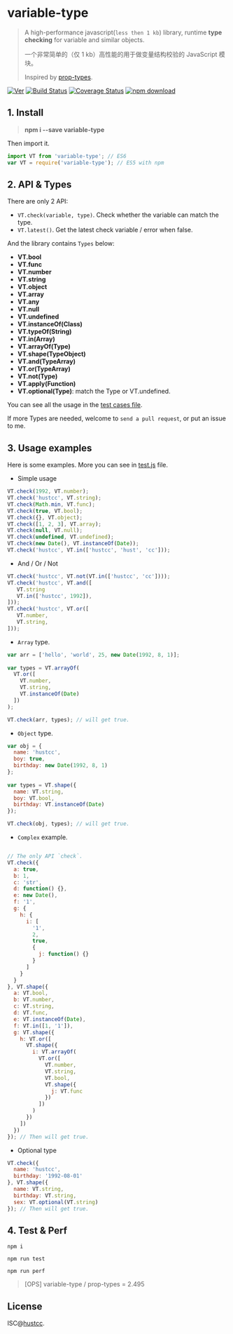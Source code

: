 # variable-type

> A high-performance javascript(`less then 1 kb`) library, runtime **type checking** for variable and similar objects.
> 
> 一个非常简单的（仅 1 kb）高性能的用于做变量结构校验的 JavaScript 模块。
> 
> Inspired by [prop-types](https://github.com/facebook/prop-types).

[![Ver](https://img.shields.io/npm/v/variable-type.svg)](https://www.npmjs.com/package/variable-type) [![Build Status](https://travis-ci.org/hustcc/variable-type.svg?branch=master)](https://travis-ci.org/hustcc/variable-type) [![Coverage Status](https://coveralls.io/repos/github/hustcc/variable-type/badge.svg?branch=master)](https://coveralls.io/github/hustcc/variable-type) [![npm download](https://img.shields.io/npm/dm/variable-type.svg)](https://www.npmjs.com/package/variable-type)


## 1. Install

> **npm i --save variable-type**

Then import it.

```js
import VT from 'variable-type'; // ES6
var VT = require('variable-type'); // ES5 with npm
```


## 2. API & Types

There are only 2 API:
 - `VT.check(variable, type)`. Check whether the variable can match the type.
 - `VT.latest()`. Get the latest check variable / error when false.
 
 And the library contains `Types` below:

 - **VT.bool**
 - **VT.func**
 - **VT.number**
 - **VT.string**
 - **VT.object**
 - **VT.array**
 - **VT.any**
 - **VT.null**
 - **VT.undefined**
 - **VT.instanceOf(Class)**
 - **VT.typeOf(String)**
 - **VT.in(Array)**
 - **VT.arrayOf(Type)**
 - **VT.shape(TypeObject)**
 - **VT.and(TypeArray)**
 - **VT.or(TypeArray)**
 - **VT.not(Type)**
 - **VT.apply(Function)**
 - **VT.optional(Type)**: match the Type or VT.undefined.

You can see all the usage in the [test cases file](test.js).

If more Types are needed, welcome to `send a pull request`, or put an issue to me.


## 3. Usage examples

Here is some examples. More you can see in [test.js](test.js) file.

 - Simple usage

```js
VT.check(1992, VT.number);
VT.check('hustcc', VT.string);
VT.check(Math.min, VT.func);
VT.check(true, VT.bool);
VT.check({}, VT.object);
VT.check([1, 2, 3], VT.array);
VT.check(null, VT.null);
VT.check(undefined, VT.undefined);
VT.check(new Date(), VT.instanceOf(Date));
VT.check('hustcc', VT.in(['hustcc', 'hust', 'cc']));
```

 - And / Or / Not

 ```js
VT.check('hustcc', VT.not(VT.in(['hustcc', 'cc'])));
VT.check('hustcc', VT.and([
	VT.string
	VT.in(['hustcc', 1992]),
]));
VT.check('hustcc', VT.or([
	VT.number,
	VT.string,
]));
 ```

 - `Array` type.

```js
var arr = ['hello', 'world', 25, new Date(1992, 8, 1)];
 
var types = VT.arrayOf(
  VT.or([
    VT.number,
    VT.string,
    VT.instanceOf(Date)
  ])
);

VT.check(arr, types); // will get true. 
```

 - `Object` type.

```js
var obj = {
  name: 'hustcc',
  boy: true,
  birthday: new Date(1992, 8, 1)
};
 
var types = VT.shape({
  name: VT.string,
  boy: VT.bool,
  birthday: VT.instanceOf(Date)
});

VT.check(obj, types); // will get true. 
```

 - `Complex` example.

```js

// The only API `check`.
VT.check({
  a: true,
  b: 1,
  c: 'str',
  d: function() {},
  e: new Date(),
  f: '1',
  g: {
    h: {
      i: [
        '1',
        2,
        true,
        {
          j: function() {}
        }
      ]
    }
  }
}, VT.shape({
  a: VT.bool,
  b: VT.number,
  c: VT.string,
  d: VT.func,
  e: VT.instanceOf(Date),
  f: VT.in([1, '1']),
  g: VT.shape({
    h: VT.or([
      VT.shape({
        i: VT.arrayOf(
          VT.or([
            VT.number,
            VT.string,
            VT.bool,
            VT.shape({
              j: VT.func
            })
          ])
        )
      })
    ])
  })
}); // Then will get true.
```

 - Optional type

```js
VT.check({
  name: 'hustcc',
  birthday: '1992-08-01'
}, VT.shape({
  name: VT.string,
  birthday: VT.string,
  sex: VT.optional(VT.string)
}); // Then will get true.
```


## 4. Test & Perf

```
npm i

npm run test

npm run perf
```

> [OPS] variable-type / prop-types = 2.495


## License

ISC@[hustcc](https://github.com/hustcc).


